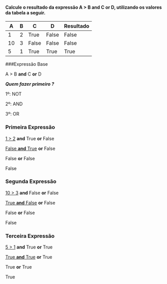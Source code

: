 #### Calcule o resultado da expressão A > B and C or D, utilizando os valores da tabela a seguir.

|A  |B  |C     |D     |Resultado    |
|---|---|------|------|-------------|
|1  |2  |True  |False |False        |
|10 |3  |False |False |False        |
|5  |1  |True  |True  |True         |

###Expressão Base

A > B **and** C **or** D

***Quem fazer primeiro ?*** 

1º: NOT

2º: AND

3º: OR
### Primeira Expressão

<ins>1 > 2</ins> **and** True **or** False

<ins>False **and** True</ins> **or** False

False **or** False

False

### Segunda Expressão
<ins>10  > 3</ins> **and** False **or** False

<ins>True  **and** False</ins> **or** False

False **or** False

False

### Terceira Expressão

<ins>5 > 1</ins> **and** True **or** True

<ins>True  **and** True</ins> **or** True

True **or** True

True

